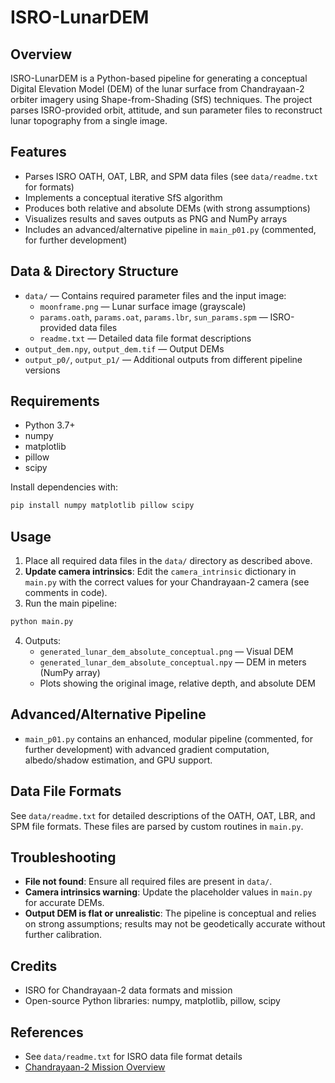 # ISRO-LunarDEM

## Overview
ISRO-LunarDEM is a Python-based pipeline for generating a conceptual Digital Elevation Model (DEM) of the lunar surface from Chandrayaan-2 orbiter imagery using Shape-from-Shading (SfS) techniques. The project parses ISRO-provided orbit, attitude, and sun parameter files to reconstruct lunar topography from a single image.

## Features
- Parses ISRO OATH, OAT, LBR, and SPM data files (see `data/readme.txt` for formats)
- Implements a conceptual iterative SfS algorithm
- Produces both relative and absolute DEMs (with strong assumptions)
- Visualizes results and saves outputs as PNG and NumPy arrays
- Includes an advanced/alternative pipeline in `main_p01.py` (commented, for further development)

## Data & Directory Structure
- `data/` — Contains required parameter files and the input image:
  - `moonframe.png` — Lunar surface image (grayscale)
  - `params.oath`, `params.oat`, `params.lbr`, `sun_params.spm` — ISRO-provided data files
  - `readme.txt` — Detailed data file format descriptions
- `output_dem.npy`, `output_dem.tif` — Output DEMs
- `output_p0/`, `output_p1/` — Additional outputs from different pipeline versions

## Requirements
- Python 3.7+
- numpy
- matplotlib
- pillow
- scipy

Install dependencies with:
```bash
pip install numpy matplotlib pillow scipy
```

## Usage
1. Place all required data files in the `data/` directory as described above.
2. **Update camera intrinsics**: Edit the `camera_intrinsic` dictionary in `main.py` with the correct values for your Chandrayaan-2 camera (see comments in code).
3. Run the main pipeline:
```bash
python main.py
```
4. Outputs:
   - `generated_lunar_dem_absolute_conceptual.png` — Visual DEM
   - `generated_lunar_dem_absolute_conceptual.npy` — DEM in meters (NumPy array)
   - Plots showing the original image, relative depth, and absolute DEM

## Advanced/Alternative Pipeline
- `main_p01.py` contains an enhanced, modular pipeline (commented, for further development) with advanced gradient computation, albedo/shadow estimation, and GPU support.

## Data File Formats
See `data/readme.txt` for detailed descriptions of the OATH, OAT, LBR, and SPM file formats. These files are parsed by custom routines in `main.py`.

## Troubleshooting
- **File not found**: Ensure all required files are present in `data/`.
- **Camera intrinsics warning**: Update the placeholder values in `main.py` for accurate DEMs.
- **Output DEM is flat or unrealistic**: The pipeline is conceptual and relies on strong assumptions; results may not be geodetically accurate without further calibration.

## Credits
- ISRO for Chandrayaan-2 data formats and mission
- Open-source Python libraries: numpy, matplotlib, pillow, scipy

## References
- See `data/readme.txt` for ISRO data file format details
- [Chandrayaan-2 Mission Overview](https://www.isro.gov.in/Chandrayaan2.html) 